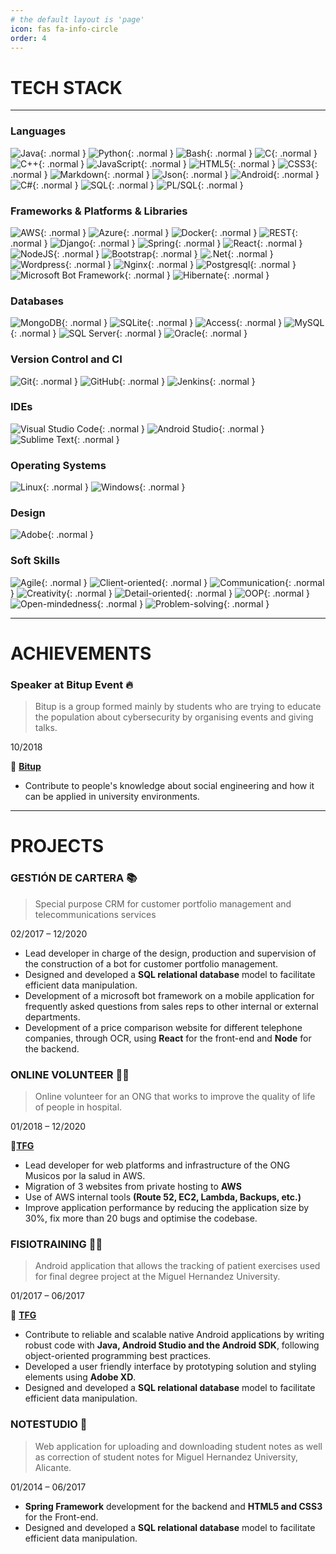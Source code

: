 ```yaml
---
# the default layout is 'page'
icon: fas fa-info-circle
order: 4
---
```


# TECH STACK
---
### Languages

![Java](/assets/img/about/java.svg){: .normal }
![Python](/assets/img/about/python.svg){: .normal }
![Bash](/assets/img/about/bash.svg){: .normal }
![C](/assets/img/about/c.svg){: .normal }
![C++](/assets/img/about/cpp.svg){: .normal }
![JavaScript](/assets/img/about/javascript.svg){: .normal }
![HTML5](/assets/img/about/html.svg){: .normal }
![CSS3](/assets/img/about/css.svg){: .normal }
![Markdown](/assets/img/about/markdown.svg){: .normal }
![Json](/assets/img/about/json.svg){: .normal }
![Android](/assets/img/about/android.svg){: .normal }
![C#](/assets/img/about/csharp.svg){: .normal }
![SQL](/assets/img/about/sql.svg){: .normal }
![PL/SQL](/assets/img/about/plsql.svg){: .normal }

### Frameworks & Platforms & Libraries

![AWS](/assets/img/about/aws.svg){: .normal }
![Azure](/assets/img/about/azure.svg){: .normal }
![Docker](/assets/img/about/docker.svg){: .normal }
![REST](/assets/img/about/rest.svg){: .normal }
![Django](/assets/img/about/django.svg){: .normal }
![Spring](/assets/img/about/spring.svg){: .normal }
![React](/assets/img/about/react.svg){: .normal }
![NodeJS](/assets/img/about/node.svg){: .normal }
![Bootstrap](/assets/img/about/bootstrap.svg){: .normal }
![.Net](/assets/img/about/net.svg){: .normal }
![Wordpress](/assets/img/about/wordpress.svg){: .normal }
![Nginx](/assets/img/about/nginx.svg){: .normal }
![Postgresql](/assets/img/about/postgresql.svg){: .normal }
![Microsoft Bot Framework](/assets/img/about/mbf.svg){: .normal }
![Hibernate](/assets/img/about/hibernate.svg){: .normal }

### Databases

![MongoDB](/assets/img/about/mongo.svg){: .normal }
![SQLite](/assets/img/about/sqlite.svg){: .normal }
![Access](/assets/img/about/access.svg){: .normal }
![MySQL](/assets/img/about/mysql.svg){: .normal }
![SQL Server](/assets/img/about/sql-server.svg){: .normal }
![Oracle](/assets/img/about/oracle.svg){: .normal }

### Version Control and CI

![Git](/assets/img/about/git.svg){: .normal }
![GitHub](/assets/img/about/github.svg){: .normal }
![Jenkins](/assets/img/about/jenkins.svg){: .normal }

### IDEs

![Visual Studio Code](/assets/img/about/vsc.svg){: .normal }
![Android Studio](/assets/img/about/android-studio.svg){: .normal }
![Sublime Text](/assets/img/about/sublime.svg){: .normal }

### Operating Systems

![Linux](/assets/img/about/linux.svg){: .normal }
![Windows](/assets/img/about/windows.svg){: .normal }

### Design

![Adobe](/assets/img/about/adobe.svg){: .normal }

### Soft Skills

![Agile](/assets/img/about/agile.svg){: .normal }
![Client-oriented](/assets/img/about/client.svg){: .normal }
![Communication](/assets/img/about/comm.svg){: .normal }
![Creativity](/assets/img/about/creat.svg){: .normal }
![Detail-oriented](/assets/img/about/detail.svg){: .normal }
![OOP](/assets/img/about/oop.svg){: .normal }
![Open-mindedness](/assets/img/about/open.svg){: .normal }
![Problem-solving](/assets/img/about/problem.svg){: .normal }

---

# ACHIEVEMENTS

### <small><code></code></small>Speaker at Bitup Event &#128293;

> Bitup is a group formed mainly by students who are trying to educate the population about cybersecurity by organising events and giving talks.

<p><span class="text-right">10/2018</span></p>

&#128279; [**Bitup**](https://bitupalicante.com/)

* Contribute to people's knowledge about social engineering and how it can be applied in university environments.

---

# PROJECTS

### GESTIÓN DE CARTERA 📚

> Special purpose CRM for customer portfolio management and telecommunications services

<p><span class="text-right">02/2017 – 12/2020</span></p>

* Lead developer in charge of the design, production and supervision of the construction of a bot for customer portfolio management.
* Designed and developed a <strong>SQL relational database</strong> model to facilitate efficient data manipulation.
* Development of a microsoft bot framework on a mobile application for frequently asked questions from sales reps to other internal or external departments. 
* Development of a price comparison website for different telephone companies, through OCR, using <strong>React</strong> for the front-end and <strong>Node</strong> for the backend.


### ONLINE VOLUNTEER 🧑‍🎓

> Online volunteer for an ONG that works to improve the quality of life of people in hospital.

<p><span class="text-right">01/2018 – 12/2020</span></p>

🔗[**TFG**](https://musicosporlasalud.org)

* Lead developer for web platforms and infrastructure of the ONG Musicos por la salud in AWS.
* Migration of 3 websites from private hosting to <strong>AWS</strong>
* Use of AWS internal tools <strong>(Route 52, EC2, Lambda, Backups, etc.)</strong>
* Improve application performance by reducing the application size by 30%, fix more than 20 bugs and optimise the codebase.

### FISIOTRAINING 👨‍⚕️

> Android application that allows the tracking of patient exercises used for final degree project at the Miguel Hernandez University.

<p><span class="text-right">01/2017 – 06/2017</span></p>

&#128279; [**TFG**](http://dspace.umh.es/bitstream/11000/3982/1/DUE%C3%91AS%20ROPERO%2C%20M%C3%93NICA.pdf)

* Contribute to reliable and scalable native Android applications by writing robust code with <strong>Java, Android Studio and the Android SDK</strong>, following object-oriented programming best practices.
* Developed a user friendly interface by prototyping solution and styling elements using <strong>Adobe XD</strong>.
* Designed and developed a <strong>SQL relational database</strong> model to facilitate efficient data manipulation.
  
### NOTESTUDIO 📖

> Web application for uploading and downloading student notes as well as correction of student notes for Miguel Hernandez University, Alicante.

<p><span class="text-right">01/2014 – 06/2017</span></p>

* <strong>Spring Framework</strong> development for the backend and <strong>HTML5 and CSS3</strong> for the Front-end.
* Designed and developed a <strong>SQL relational database</strong> model to facilitate efficient data manipulation.
